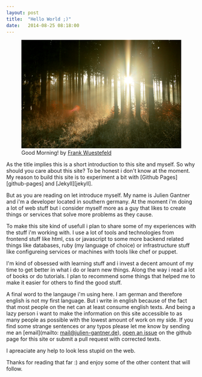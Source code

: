 ```yaml
---
layout: post
title:  "Hello World ;)"
date:   2014-08-25 08:18:00
---
```


<figure class="intro-image">
  <img src="/img/sunrise-in-the-forest-by-Frank-Wuestefeld.jpg" alt="sunrise in
  the forest">
    <figcaption>Good Morning! by <a
    href="https://www.flickr.com/photos/frank_wuestefeld/">Frank Wuestefeld</a></figcaption>
</figure>
As the title implies this is a short introduction to this site and myself. So
why should you care about this site? To be honest i don't know at the moment.
My reason to build this site is to experiment a bit with [Github
Pages][github-pages] and [Jekyll][jekyll].

But as you are reading on let introduce myself. My name is Julien Gantner and
i'm a developer located in southern germany. At the moment i'm doing a lot of web
stuff but i consider myself more as a guy that likes to create things or
services that solve more problems as they cause.

To make this site kind of usefull i plan to share some of my experiences with
the stuff i'm working with. I use a lot of tools and technologies from frontend
stuff like html, css or javascript to some more backend related things like
databases, ruby (my language of choice) or infrastructure stuff like
configureing services or machines with tools like chef or puppet.

I'm kind of obsessed with learning stuff and i invest a decent amount of my
time to get better in what i do or learn new things. Along the way i read a lot
of books or do tutorials. I plan to recommend some things that helped me to
make it easier for others to find the good stuff.

A final word to the langauge i'm using here. I am german and therefore english
is not my first language. But i write in english because of the fact that most
people on the net can at least consume english texts. And being a lazy person
i want to make the information on this site accessible to as many people as
possible with the lowest amount of work on my side. If you find some strange
sentences or any typos please let me know by sending me an
[email](mailto: mail@julien-gantner.de), [open an issue][issues] on the github page for
this site or submit a pull request with corrected texts.

I apreaciate any help to look less stupid on the web.

Thanks for reading that far :) and enjoy some of the other content that will
follow.

[github-pages]: https://pages.github.com
[jekyll]: http://jekyllrb.com
[issues]: https://github.com/JGantner/JGantner.github.io/issues


